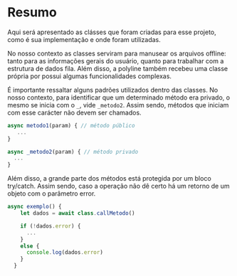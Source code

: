 # Resumo

Aqui será apresentado as clásses que foram criadas para esse projeto, como é sua implementação e onde foram utilizadas. 

No nosso contexto as classes serviram para manusear os arquivos offline: tanto para as informações gerais do usuário, quanto para trabalhar com a estrutura de dados fila. Além disso, a polyline também recebeu uma classe própria por possui algumas funcionalidades complexas.

É importante ressaltar alguns padrões utilizados dentro das classes. No nosso contexto, para identificar que um determinado método era privado, o mesmo se inicia com o `_`, vide `_metodo2`. Assim sendo, métodos que iniciam com esse carácter não devem ser chamados.

```js
async metodo1(param) { // método público
   ...
}

async _metodo2(param) { // método privado
  ...
}
```

Além disso, a grande parte dos métodos está protegida por um bloco try/catch. Assim sendo, caso a operação não dê certo há um retorno de um objeto com o parâmetro error. 

```js
async exemplo() {
    let dados = await class.callMetodo()

    if (!dados.error) {
      ...
    }
    else {
      console.log(dados.error)
    }
  }
```